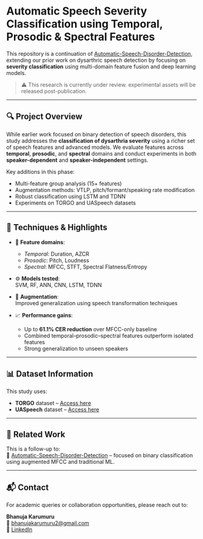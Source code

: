 # Automatic Speech Severity Classification using Temporal, Prosodic & Spectral Features

This repository is a continuation of [Automatic-Speech-Disorder-Detection](https://github.com/Bhanuu01/Automatic-Speech-Disorder-Detection), extending our prior work on dysarthric speech detection by focusing on **severity classification** using multi-domain feature fusion and deep learning models.

> ⚠️ This research is currently under review. experimental assets will be released post-publication.

---

## 🔍 Project Overview

While earlier work focused on binary detection of speech disorders, this study addresses the **classification of dysarthria severity** using a richer set of speech features and advanced models. We evaluate features across **temporal**, **prosodic**, and **spectral** domains and conduct experiments in both **speaker-dependent** and **speaker-independent** settings.

Key additions in this phase:
- Multi-feature group analysis (15+ features)
- Augmentation methods: VTLP, pitch/formant/speaking rate modification
- Robust classification using LSTM and TDNN
- Experiments on TORGO and UASpeech datasets

---

## 🔬 Techniques & Highlights

- 🎯 **Feature domains**:  
  - *Temporal*: Duration, AZCR  
  - *Prosodic*: Pitch, Loudness  
  - *Spectral*: MFCC, STFT, Spectral Flatness/Entropy

- ⚙️ **Models tested**:  
  SVM, RF, ANN, CNN, LSTM, TDNN

- 🔁 **Augmentation**:  
  Improved generalization using speech transformation techniques

- 📈 **Performance gains**:  
  - Up to **61.1% CER reduction** over MFCC-only baseline  
  - Combined temporal–prosodic–spectral features outperform isolated features  
  - Strong generalization to unseen speakers

---

## 📊 Dataset Information

This study uses:
- **TORGO** dataset – [Access here](https://www.cs.toronto.edu/~complingweb/data/TORGO/torgo.html)
- **UASpeech** dataset – [Access here](http://www.isle.illinois.edu/sst/data/UASpeech/)

---

## 📂 Related Work

This is a follow-up to:  
🔗 [Automatic-Speech-Disorder-Detection](https://github.com/Bhanuu01/Automatic-Speech-Disorder-Detection) – focused on binary classification using augmented MFCC and traditional ML.

---

## 📬 Contact

For academic queries or collaboration opportunities, please reach out to:

**Bhanuja Karumuru**  
📧 bhanujakarumuru2@gmail.com  
🔗 [LinkedIn](https://www.linkedin.com/in/bhanujakarumuru)
